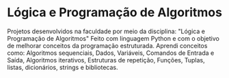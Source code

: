 # Lógica e Programação de Algoritmos

Projetos desenvolvidos na faculdade por meio da disciplina: "Lógica e Programação de Algoritmos" Feito com linguagem Python e com o objetivo de melhorar conceitos da programação estruturada. Aprendi conceitos como: Algoritmos sequenciais, Dados, Variáveis, Comandos de Entrada e Saída, Algoritmos iterativos, Estruturas de repetição, Funções, Tuplas, listas, dicionários, strings e bibliotecas.
